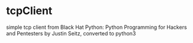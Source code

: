 # tcpClient
simple tcp client from Black Hat Python: Python Programming for Hackers and Pentesters by Justin Seitz, converted to python3

